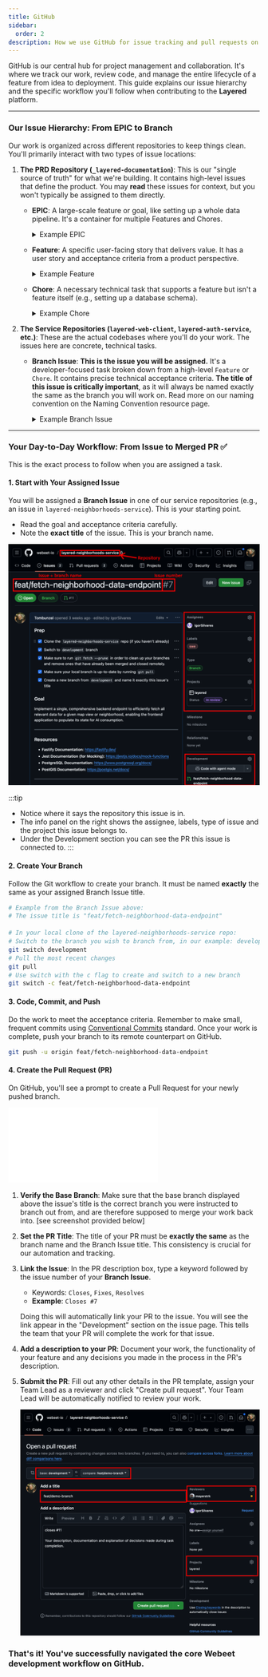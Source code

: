 ```yaml
---
title: GitHub
sidebar:
  order: 2
description: How we use GitHub for issue tracking and pull requests on the Layered project.
---
```


GitHub is our central hub for project management and collaboration. It's where we track our work, review code, and manage the entire lifecycle of a feature from idea to deployment. This guide explains our issue hierarchy and the specific workflow you'll follow when contributing to the **Layered** platform.

---

### Our Issue Hierarchy: From EPIC to Branch

Our work is organized across different repositories to keep things clean. You'll primarily interact with two types of issue locations:

1.  **The PRD Repository (`_layered-documentation`)**: This is our "single source of truth" for what we're building. It contains high-level issues that define the product. You may **read** these issues for context, but you won't typically be assigned to them directly.

    - **EPIC**: A large-scale feature or goal, like setting up a whole data pipeline. It's a container for multiple Features and Chores.
      <details>
      <summary>Example EPIC</summary>

      [EPIC 2: Data Foundation & Frontend Context #20](https://github.com/orgs/webeet-io/projects/2/views/10?pane=issue&itemId=117388615&issue=webeet-io%7C_layered-documentation%7C20)

      This epic represents a critical, foundational data slice... it prepares the application by loading all necessary data into the client, making it available as a rich context for the AI chat...

      </details>

    - **Feature**: A specific user-facing story that delivers value. It has a user story and acceptance criteria from a product perspective.
      <details>
      <summary>Example Feature</summary>

      [Feature: Create API Endpoint for a Neighbohood's Data Context #26](https://github.com/orgs/webeet-io/projects/2/views/10?pane=issue&itemId=117439965&issue=webeet-io%7C_layered-documentation%7C26)

      As a frontend developer, I need a single, comprehensive endpoint to fetch all relevant data for a given map view, so I can efficiently populate the application's state for the AI to use.

      </details>

    - **Chore**: A necessary technical task that supports a feature but isn't a feature itself (e.g., setting up a database schema).
      <details>
      <summary>Example Chore</summary>

      [Chore: Define Initial Data Schema & Set Up Ingestion DB #13](https://github.com/orgs/webeet-io/projects/2/views/10?pane=issue&itemId=117393744&issue=webeet-io%7C_layered-documentation%7C13)

      As a Data Analyst, I need a well-defined database schema and a dedicated database environment for raw data ingestion...

      </details>

2.  **The Service Repositories (`layered-web-client`, `layered-auth-service`, etc.)**: These are the actual codebases where you'll do your work. The issues here are concrete, technical tasks.

    - **Branch Issue**: **This is the issue you will be assigned.** It's a developer-focused task broken down from a high-level `Feature` or `Chore`. It contains precise technical acceptance criteria. **The title of this issue is critically important**, as it will always be named exactly the same as the branch you will work on. Read more on our naming convention on the Naming Convention resource page.

      <details>
      <summary>Example Branch Issue</summary>

      [feat/fetch-neighborhood-data-endpoint](https://github.com/webeet-io/layered-neighborhoods-service/issues/7)

      **Goal:** Implement a single, comprehensive backend endpoint to efficiently fetch all relevant data for a given map view or neighborhood...

      </details>

---

### Your Day-to-Day Workflow: From Issue to Merged PR ✅

This is the exact process to follow when you are assigned a task.

#### 1. Start with Your Assigned Issue

You will be assigned a **Branch Issue** in one of our service repositories (e.g., an issue in `layered-neighborhoods-service`). This is your starting point.

- Read the goal and acceptance criteria carefully.
- Note the **exact title** of the issue. This is your branch name.

![Screenshot of an assigned Branch Issue on GitHub](../../../../../assets/gh-example-assigned-branch-issue.png)

:::tip

- Notice where it says the repository this issue is in.
- The info panel on the right shows the assignee, labels, type of issue and the project this issue belongs to.
- Under the Development section you can see the PR this issue is connected to.
  :::

#### 2. Create Your Branch

Follow the Git workflow to create your branch. It must be named **exactly** the same as your assigned Branch Issue title.

```bash
# Example from the Branch Issue above:
# The issue title is "feat/fetch-neighborhood-data-endpoint"

# In your local clone of the layered-neighborhoods-service repo:
# Switch to the branch you wish to branch from, in our example: development
git switch development
# Pull the most recent changes
git pull
# Use switch with the c flag to create and switch to a new branch
git switch -c feat/fetch-neighborhood-data-endpoint
```

#### 3. Code, Commit, and Push

Do the work to meet the acceptance criteria. Remember to make small, frequent commits using [Conventional Commits](/resources/conventional-commits) standard. Once your work is complete, push your branch to its remote counterpart on GitHub.

```bash
git push -u origin feat/fetch-neighborhood-data-endpoint
```

#### 4. Create the Pull Request (PR)

On GitHub, you'll see a prompt to create a Pull Request for your newly pushed branch.

![Create New PR Prompt on GitHub](../../../../../assets/gh-prompt-create-new-pr.md)

1. **Verify the Base Branch**: Make sure that the base branch displayed above the issue's title is the correct branch you were instructed to branch out from, and are therefore supposed to merge your work back into. [see screenshot provided below]

2. **Set the PR Title**: The title of your PR must be **exactly the same** as the branch name and the Branch Issue title. This consistency is crucial for our automation and tracking.

3. **Link the Issue**: In the PR description box, type a keyword followed by the issue number of your **Branch Issue**.

   - Keywords: `Closes`, `Fixes`, `Resolves`
   - **Example**: `Closes #7`

   Doing this will automatically link your PR to the issue. You will see the link appear in the "Development" section on the issue page. This tells the team that your PR will complete the work for that issue.

4. **Add a description to your PR**: Document your work, the functionality of your feature and any decisions you made in the process in the PR's description.

5. **Submit the PR**: Fill out any other details in the PR template, assign your Team Lead as a reviewer and click "Create pull request". Your Team Lead will be automatically notified to review your work.

   ![Create a new PR window on GitHub](../../../../../assets/gh-new-pr.png)

### That's it! You've successfully navigated the core Webeet development workflow on GitHub.
